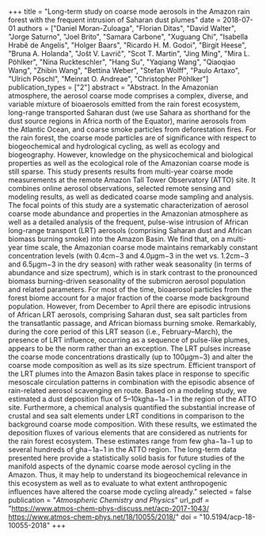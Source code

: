 +++
title = "Long-term study on coarse mode aerosols in the Amazon rain forest with the frequent intrusion of Saharan dust plumes"
date = 2018-07-01
authors = ["Daniel Moran-Zuloaga", "Florian Ditas", "David Walter", "Jorge Saturno", "Joel Brito", "Samara Carbone", "Xuguang Chi", "Isabella Hrabě de Angelis", "Holger Baars", "Ricardo H. M. Godoi", "Birgit Heese", "Bruna A. Holanda", "Jošt V. Lavrič", "Scot T. Martin", "Jing Ming", "Mira L. Pöhlker", "Nina Ruckteschler", "Hang Su", "Yaqiang Wang", "Qiaoqiao Wang", "Zhibin Wang", "Bettina Weber", "Stefan Wolff", "Paulo Artaxo", "Ulrich Pöschl", "Meinrat O. Andreae", "Christopher Pöhlker"]
publication_types = ["2"]
abstract = "Abstract. In the Amazonian atmosphere, the aerosol coarse mode comprises a complex, diverse, and variable mixture of bioaerosols emitted from the rain forest ecosystem, long-range transported Saharan dust (we use Sahara as shorthand for the dust source regions in Africa north of the Equator), marine aerosols from the Atlantic Ocean, and coarse smoke particles from deforestation fires. For the rain forest, the coarse mode particles are of significance with respect to biogeochemical and hydrological cycling, as well as ecology and biogeography. However, knowledge on the physicochemical and biological properties as well as the ecological role of the Amazonian coarse mode is still sparse. This study presents results from multi-year coarse mode measurements at the remote Amazon Tall Tower Observatory (ATTO) site. It combines online aerosol observations, selected remote sensing and modeling results, as well as dedicated coarse mode sampling and analysis. The focal points of this study are a systematic characterization of aerosol coarse mode abundance and properties in the Amazonian atmosphere as well as a detailed analysis of the frequent, pulse-wise intrusion of African long-range transport (LRT) aerosols (comprising Saharan dust and African biomass burning smoke) into the Amazon Basin. We find that, on a multi-year time scale, the Amazonian coarse mode maintains remarkably constant concentration levels (with 0.4cm−3 and 4.0µgm−3 in the wet vs. 1.2cm−3 and 6.5µgm−3 in the dry season) with rather weak seasonality (in terms of abundance and size spectrum), which is in stark contrast to the pronounced biomass burning-driven seasonality of the submicron aerosol population and related parameters. For most of the time, bioaerosol particles from the forest biome account for a major fraction of the coarse mode background population. However, from December to April there are episodic intrusions of African LRT aerosols, comprising Saharan dust, sea salt particles from the transatlantic passage, and African biomass burning smoke. Remarkably, during the core period of this LRT season (i.e., February–March), the presence of LRT influence, occurring as a sequence of pulse-like plumes, appears to be the norm rather than an exception. The LRT pulses increase the coarse mode concentrations drastically (up to 100µgm−3) and alter the coarse mode composition as well as its size spectrum. Efficient transport of the LRT plumes into the Amazon Basin takes place in response to specific mesoscale circulation patterns in combination with the episodic absence of rain-related aerosol scavenging en route. Based on a modeling study, we estimated a dust deposition flux of 5–10kgha−1a−1 in the region of the ATTO site. Furthermore, a chemical analysis quantified the substantial increase of crustal and sea salt elements under LRT conditions in comparison to the background coarse mode composition. With these results, we estimated the deposition fluxes of various elements that are considered as nutrients for the rain forest ecosystem. These estimates range from few gha−1a−1 up to several hundreds of gha−1a−1 in the ATTO region. The long-term data presented here provide a statistically solid basis for future studies of the manifold aspects of the dynamic coarse mode aerosol cycling in the Amazon. Thus, it may help to understand its biogeochemical relevance in this ecosystem as well as to evaluate to what extent anthropogenic influences have altered the coarse mode cycling already."
selected = false
publication = "*Atmospheric Chemistry and Physics*"
url_pdf = "https://www.atmos-chem-phys-discuss.net/acp-2017-1043/ https://www.atmos-chem-phys.net/18/10055/2018/"
doi = "10.5194/acp-18-10055-2018"
+++
